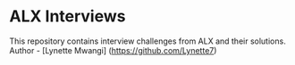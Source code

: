 # ALX Interviews

This repository contains interview challenges from ALX and their solutions.
Author - [Lynette Mwangi] (<https://github.com/Lynette7>)
